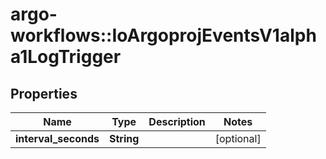 # argo-workflows::IoArgoprojEventsV1alpha1LogTrigger

## Properties
Name | Type | Description | Notes
------------ | ------------- | ------------- | -------------
**interval_seconds** | **String** |  | [optional] 


